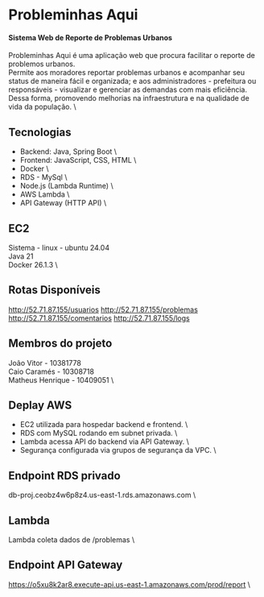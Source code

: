 # Probleminhas Aqui
#### Sistema Web de Reporte de Problemas Urbanos 
Probleminhas Aqui é uma aplicação web que procura facilitar o reporte de problemos urbanos. \
Permite aos moradores reportar problemas urbanos e acompanhar seu status de maneira fácil e organizada; e aos administradores - prefeitura ou responsáveis - visualizar e gerenciar as demandas com mais eficiência. \
Dessa forma, promovendo melhorias na infraestrutura e na qualidade de vida da população. \


## Tecnologias
- Backend: Java, Spring Boot \
- Frontend: JavaScript, CSS, HTML \
- Docker \
- RDS - MySql \
- Node.js (Lambda Runtime) \
- AWS Lambda \
- API Gateway (HTTP API) \


## EC2
Sistema - linux - ubuntu 24.04 \
Java 21 \
Docker 26.1.3 \ 


## Rotas Disponíveis
http://52.71.87.155/usuarios
http://52.71.87.155/problemas
http://52.71.87.155/comentarios
http://52.71.87.155/logs


## Membros do projeto 
João Vitor - 10381778 \
Caio Caramés - 10308718 \
Matheus Henrique - 10409051 \


## Deplay AWS
- EC2 utilizada para hospedar backend e frontend. \
- RDS com MySQL rodando em subnet privada. \
- Lambda acessa API do backend via API Gateway. \
- Segurança configurada via grupos de segurança da VPC. \


## Endpoint RDS privado
db-proj.ceobz4w6p8z4.us-east-1.rds.amazonaws.com \


## Lambda
Lambda coleta dados de /problemas \


## Endpoint API Gateway
https://o5xu8k2ar8.execute-api.us-east-1.amazonaws.com/prod/report \
